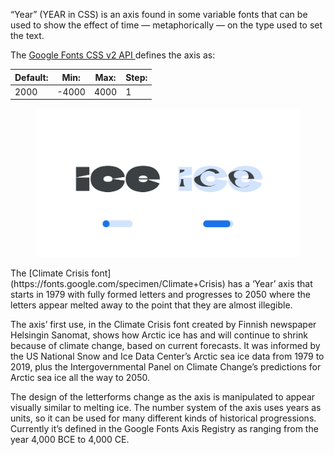 
“Year” (YEAR in CSS) is an axis found in some variable fonts that can be used to show the effect of time — metaphorically — on the type used to set the text.

The [Google Fonts CSS v2 API ](https://developers.google.com/fonts/docs/css2) defines the axis as:

| Default: | Min: | Max: | Step: |
| --- | --- | --- | --- |
| 2000 | -4000 | 4000 | 1 |

<figure>

![An image showing two type specimens, each with an axis slider underneath. The specimen on the left shows the effects of the axis’ lowest value. The specimen on the right shows the effects of the axis’ highest value.](images/thumbnail.svg)

</figure>

<figcaption>The [Climate Crisis font](https://fonts.google.com/specimen/Climate+Crisis) has a ‘Year’ axis that starts in 1979 with fully formed letters and progresses to 2050 where the letters appear melted away to the point that they are almost illegible.</figcaption>

The axis’ first use, in the Climate Crisis font created by Finnish newspaper Helsingin Sanomat, shows how Arctic ice has and will continue to shrink because of climate change, based on current forecasts. It was informed by the US National Snow and Ice Data Center’s Arctic sea ice data from 1979 to 2019, plus the Intergovernmental Panel on Climate Change’s predictions for Arctic sea ice all the way to 2050. 

The design of the letterforms change as the axis is manipulated to appear visually similar to melting ice. The number system of the axis uses years as units, so it can be used for many different kinds of historical progressions. Currently it’s defined in the Google Fonts Axis Registry as ranging from the year 4,000 BCE to 4,000 CE.